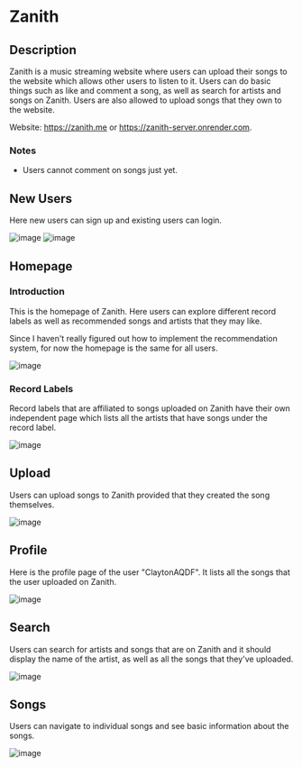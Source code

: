 # Zanith
## Description
Zanith is a music streaming website where users can upload their songs to the website which allows other users to listen to it. Users can do basic things such as like and comment a song, as well as search for artists and songs on Zanith. Users are also allowed to upload songs that they own to the website.

Website: https://zanith.me or https://zanith-server.onrender.com.

### Notes
- Users cannot comment on songs just yet.

## New Users
Here new users can sign up and existing users can login.

![image](https://user-images.githubusercontent.com/129682941/236559205-889f074b-4028-43fd-a606-8c9ea84302f8.png)
![image](https://user-images.githubusercontent.com/129682941/236559518-ef4e9f44-a4e5-44d4-8518-ae844a67e994.png)


## Homepage
### Introduction

This is the homepage of Zanith. Here users can explore different record labels as well as recommended songs and artists that they may like.

Since I haven't really figured out how to implement the recommendation system, for now the homepage is the same for all users.

![image](https://user-images.githubusercontent.com/129682941/236643561-95a49d35-e366-43e1-811c-c6693f02c250.png)


### Record Labels

Record labels that are affiliated to songs uploaded on Zanith have their own independent page which lists all the artists that have songs under the record label. 

![image](https://user-images.githubusercontent.com/129682941/236641706-2c69018e-3bea-401a-b3af-d088d617cd95.png)


## Upload
Users can upload songs to Zanith provided that they created the song themselves.

![image](https://user-images.githubusercontent.com/129682941/236644209-335af941-4284-4674-9e57-cbd0160fad63.png)



## Profile
Here is the profile page of the user "ClaytonAQDF". It lists all the songs that the user uploaded on Zanith.

![image](https://user-images.githubusercontent.com/129682941/236644249-35ae1d8c-11cf-4968-8d8d-c0cd9356e505.png)


## Search
Users can search for artists and songs that are on Zanith and it should display the name of the artist, as well as all the songs that they've uploaded.

![image](https://github.com/DominicLau0/Zanith/assets/129682941/4d9c8547-98d0-4158-a711-f8eafe3176a7)


## Songs
Users can navigate to individual songs and see basic information about the songs.

![image](https://github.com/DominicLau0/Zanith/assets/129682941/69028a13-b43e-4774-a567-b72ee9462d0b)
